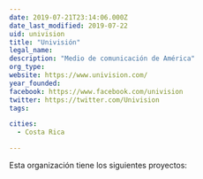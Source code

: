 ```yaml
---
date: 2019-07-21T23:14:06.000Z
date_last_modified: 2019-07-22
uid: univision
title: "Univisión"
legal_name: 
description: "Medio de comunicación de América"
org_type: 
website: https://www.univision.com/
year_founded: 
facebook: https://www.facebook.com/univision
twitter: https://twitter.com/Univision
tags:

cities: 
  - Costa Rica

---
```


Esta organización tiene los siguientes proyectos:


